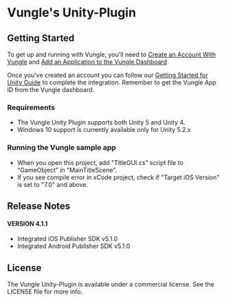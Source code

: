 # Vungle's Unity-Plugin

## Getting Started
To get up and running with Vungle, you'll need to [Create an Account With Vungle](https://v.vungle.com/dashboard) and [Add an Application to the Vungle Dashboard](https://support.vungle.com/hc/en-us/articles/210468678)

Once you've created an account you can follow our [Getting Started for Unity Guide](https://support.vungle.com/hc/en-us/articles/204311244-Get-Started-with-Vungle-Unity-Combo-) to complete the integration. Remember to get the Vungle App ID from the Vungle dashboard.

### Requirements
* The Vungle Unity Plugin supports both Unity 5 and Unity 4.
* Windows 10 support is currently available only for Unity 5.2.x

### Running the Vungle sample app
* When you open this project, add "TitleGUI.cs" script file to "GameObject" in "MainTitleScene".
* If you see compile error in xCode project, check if "Target iOS Version" is set to "7.0" and above.

## Release Notes

#### VERSION 4.1.1
* Integrated iOS Publisher SDK v5.1.0
* Integrated Android Publisher SDK v5.1.0

## License
The Vungle Unity-Plugin is available under a commercial license. See the LICENSE file for more info.
